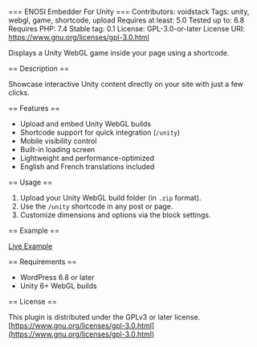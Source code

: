 === ENOSI Embedder For Unity ===
Contributors: voidstack
Tags: unity, webgl, game, shortcode, upload
Requires at least: 5.0
Tested up to: 6.8
Requires PHP: 7.4
Stable tag: 0.1
License: GPL-3.0-or-later
License URI: https://www.gnu.org/licenses/gpl-3.0.html

Displays a Unity WebGL game inside your page using a shortcode.

== Description ==

Showcase interactive Unity content directly on your site with just a few clicks.

== Features ==

- Upload and embed Unity WebGL builds
- Shortcode support for quick integration (`/unity`)
- Mobile visibility control
- Built-in loading screen
- Lightweight and performance-optimized
- English and French translations included

== Usage ==

1. Upload your Unity WebGL build folder (in `.zip` format).
2. Use the `/unity` shortcode in any post or page.
3. Customize dimensions and options via the block settings.

== Example ==

[Live Example](https://enosistudio.com/enosi-embedder-unity/)

== Requirements ==

- WordPress 6.8 or later
- Unity 6+ WebGL builds

== License ==

This plugin is distributed under the GPLv3 or later license.  
[https://www.gnu.org/licenses/gpl-3.0.html](https://www.gnu.org/licenses/gpl-3.0.html)
